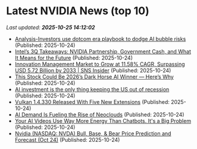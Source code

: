 # Latest NVIDIA News (top 10)
_Last updated: **2025-10-25 14:12:02**_

- [Analysis-Investors use dotcom era playbook to dodge AI bubble risks](https://finance.yahoo.com/news/analysis-investors-dotcom-era-playbook-140827178.html) (Published: 2025-10-24)
- [Intel’s 3Q Takeaways: NVIDIA Partnership, Government Cash, and What It Means for the Future](https://biztoc.com/x/83ceeb961b4ca579) (Published: 2025-10-24)
- [Innovation Management Market to Grow at 11.58% CAGR, Surpassing USD 5.72 Billion by 2033 | SNS Insider](https://www.globenewswire.com/news-release/2025/10/24/3172878/0/en/Innovation-Management-Market-to-Grow-at-11-58-CAGR-Surpassing-USD-5-72-Billion-by-2033-SNS-Insider.html) (Published: 2025-10-24)
- [This Stock Could Be 2026’s Dark Horse AI Winner — Here’s Why](https://www.barchart.com/story/news/35660589/this-stock-could-be-2026s-dark-horse-ai-winner-heres-why) (Published: 2025-10-24)
- [AI investment is the only thing keeping the US out of recession](https://www.theregister.com/2025/10/24/ai_investment_us_recession/) (Published: 2025-10-24)
- [Vulkan 1.4.330 Released With Five New Extensions](https://www.phoronix.com/news/Vulkan-1.4.330-Released) (Published: 2025-10-24)
- [AI Demand Is Fueling the Rise of Neoclouds](https://www.pymnts.com/artificial-intelligence-2/2025/ai-demand-is-fueling-the-rise-of-neoclouds/) (Published: 2025-10-24)
- [Your AI Videos Use Way More Energy Than Chatbots. It's a Big Problem](https://www.cnet.com/tech/services-and-software/your-ai-videos-use-way-more-energy-than-chatbots-its-a-big-problem/) (Published: 2025-10-24)
- [Nvidia (NASDAQ: NVDA) Bull, Base, & Bear Price Prediction and Forecast (Oct 24)](https://biztoc.com/x/12aa45843b81e314) (Published: 2025-10-24)
